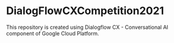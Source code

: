 # DialogFlowCXCompetition2021
This repository is created using Dialogflow CX - Conversational AI component of Google Cloud Platform.
